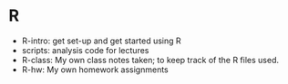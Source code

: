 # R

* R-intro: get set-up and get started using R
* scripts: analysis code for lectures
* R-class: My own class notes taken; to keep track of the R files used. 
* R-hw: My own homework assignments 
